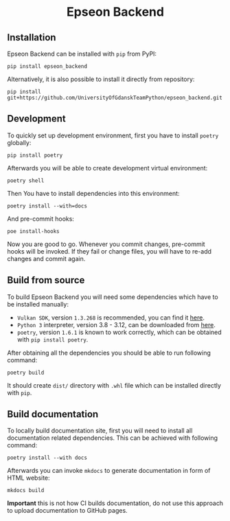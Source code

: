 <h1 align="center"> Epseon Backend </h1>

## Installation

Epseon Backend can be installed with `pip` from PyPI:

```
pip install epseon_backend
```

Alternatively, it is also possible to install it directly from repository:

```
pip install git+https://github.com/UniversityOfGdanskTeamPython/epseon_backend.git
```

## Development

To quickly set up development environment, first you have to install `poetry` globally:

```
pip install poetry
```

Afterwards you will be able to create development virtual environment:

```
poetry shell
```

Then You have to install dependencies into this environment:

```
poetry install --with=docs
```

And pre-commit hooks:

```
poe install-hooks
```

Now you are good to go. Whenever you commit changes, pre-commit hooks will be invoked.
If they fail or change files, you will have to re-add changes and commit again.

## Build from source

To build Epseon Backend you will need some dependencies which have to be installed
manually:

-   `Vulkan SDK`, version `1.3.268` is recommended, you can find it
    [here](https://vulkan.lunarg.com/sdk/home).
-   `Python 3` interpreter, version 3.8 - 3.12, can be downloaded from
    [here](https://www.python.org/downloads/).
-   `poetry`, version `1.6.1` is known to work correctly, which can be obtained with
    `pip install poetry`.

After obtaining all the dependencies you should be able to run following command:

```
poetry build
```

It should create `dist/` directory with `.whl` file which can be installed directly with
`pip`.

## Build documentation

To locally build documentation site, first you will need to install all documentation
related dependencies. This can be achieved with following command:

```
poetry install --with docs
```

Afterwards you can invoke `mkdocs` to generate documentation in form of HTML website:

```
mkdocs build
```

**Important** this is not how CI builds documentation, do not use this approach to
upload documentation to GitHub pages.
